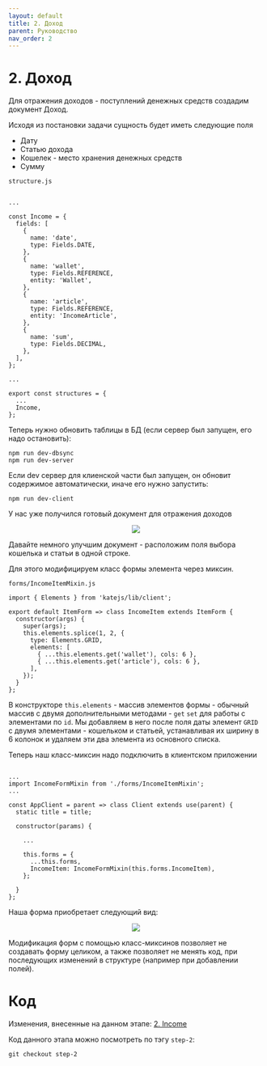 ```yaml
---
layout: default
title: 2. Доход
parent: Руководство
nav_order: 2
---
```


# 2. Доход

Для отражения доходов - поступлений денежных средств создадим документ Доход.

Исходя из постановки задачи сущность будет иметь следующие поля
- Дату
- Статью дохода
- Кошелек - место хранения денежных средств
- Сумму

`structure.js`
````

...

const Income = {
  fields: [
    {
      name: 'date',
      type: Fields.DATE,
    },
    {
      name: 'wallet',
      type: Fields.REFERENCE,
      entity: 'Wallet',
    },
    {
      name: 'article',
      type: Fields.REFERENCE,
      entity: 'IncomeArticle',
    },
    {
      name: 'sum',
      type: Fields.DECIMAL,
    },
  ],
};

...

export const structures = {
  ...
  Income,
};

````

Теперь нужно обновить таблицы в БД (если сервер был запущен, его надо остановить):
````
npm run dev-dbsync
npm run dev-server
````
Если dev сервер для клиенской части был запущен, он обновит содержимое автоматически,
иначе его нужно запустить:
````
npm run dev-client
````

У нас уже получился готовый документ для отражения доходов
<p align="center">
  <img src="https://github.com/romannep/katejs/raw/master/docs/assets/img/income_1.png">
</p>

Давайте немного улучшим документ - расположим поля выбора кошелька и статьи в одной строке.

Для этого модифицируем класс формы элемента через миксин.

`forms/IncomeItemMixin.js`
````
import { Elements } from 'katejs/lib/client';

export default ItemForm => class IncomeItem extends ItemForm {
  constructor(args) {
    super(args);
    this.elements.splice(1, 2, {
      type: Elements.GRID,
      elements: [
        { ...this.elements.get('wallet'), cols: 6 },
        { ...this.elements.get('article'), cols: 6 },
      ],
    });
  }
};
````
В конструкторе `this.elements` - массив элементов формы - обычный массив 
с двумя дополнительными методами - `get` `set` для работы с элементами по `id`.
Мы добавляем в него после поля даты
элемент `GRID` с двумя элементами - кошельком и статьей, 
устанавливая их ширину в 6 колонок и удаляем эти два элемента из основного списка.

Теперь наш класс-миксин надо подключить в клиентском приложении
````

...
import IncomeFormMixin from './forms/IncomeItemMixin';
...

const AppClient = parent => class Client extends use(parent) {
  static title = title;

  constructor(params) {
    
    ...

    this.forms = {
      ...this.forms,
      IncomeItem: IncomeFormMixin(this.forms.IncomeItem),
    };

  }
};
````

Наша форма приобретает следующий вид:
<p align="center">
  <img src="https://github.com/romannep/katejs/raw/master/docs/assets/img/income_2.png">
</p>

Модификация форм с помощью класс-миксинов позволяет не создавать форму целиком,
а также позволяет не менять код, при последующих изменений в структуре 
(например при добавлении полей).

# Код

Изменения, внесенные на данном этапе: [2. Income](https://github.com/romannep/katejs-tutorial/commit/265dd44bbe34aa59780d4756346e38dc88a00f35)

Код данного этапа можно посмотреть по тэгу `step-2`:
````
git checkout step-2
````
